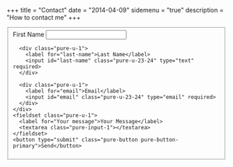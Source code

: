 +++
title = "Contact"
date = "2014-04-09"
sidemenu = "true"
description = "How to contact me"
+++

<form class="pure-form pure-form-stacked">
  <fieldset>
    <div class="pure-g">
      <div class="pure-u-1">
        <label for="first-name">First Name</label>
        <input id="first-name" class="pure-u-23-24" type="text" required>
      </div>

      <div class="pure-u-1">
        <label for="last-name">Last Name</label>
        <input id="last-name" class="pure-u-23-24" type="text" required>
      </div>

      <div class="pure-u-1">
        <label for="email">Email</label>
        <input id="email" class="pure-u-23-24" type="email" required>
      </div>
    </div>
    <fieldset class="pure-u-1">
	  <label for="Your message">Your Message</label>
      <textarea class="pure-input-1"></textarea>
    </fieldset>
    <button type="submit" class="pure-button pure-button-primary">Send</button>
  </fieldset>
</form>
